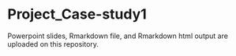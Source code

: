 # Project_Case-study1

Powerpoint slides, Rmarkdown file, and Rmarkdown html output are uploaded on this repository. 
